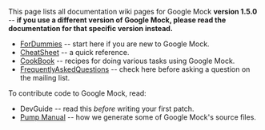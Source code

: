 This page lists all documentation wiki pages for Google Mock **version 1.5.0** -- **if you use a different version of Google Mock, please read the documentation for that specific version instead.**

  * [ForDummies](V1_5_ForDummies.md) -- start here if you are new to Google Mock.
  * [CheatSheet](V1_5_CheatSheet.md) -- a quick reference.
  * [CookBook](V1_5_CookBook.md) -- recipes for doing various tasks using Google Mock.
  * [FrequentlyAskedQuestions](V1_5_FrequentlyAskedQuestions.md) -- check here before asking a question on the mailing list.

To contribute code to Google Mock, read:

  * DevGuide -- read this _before_ writing your first patch.
  * [Pump Manual](http://code.google.com/p/googletest/wiki/PumpManual) -- how we generate some of Google Mock's source files.